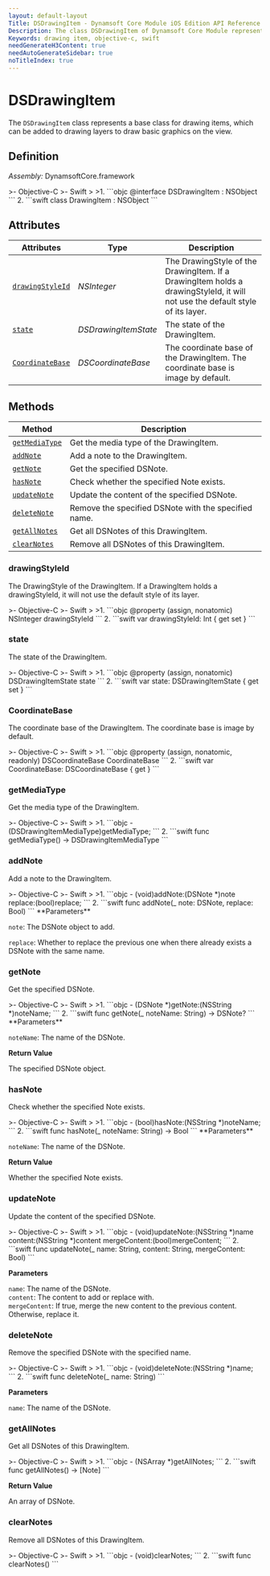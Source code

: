 ```yaml
---
layout: default-layout
Title: DSDrawingItem - Dynamsoft Core Module iOS Edition API Reference
Description: The class DSDrawingItem of Dynamsoft Core Module represents a base class for drawing items, which can be added to drawing layers to draw basic graphics on the view.
Keywords: drawing item, objective-c, swift
needGenerateH3Content: true
needAutoGenerateSidebar: true
noTitleIndex: true
---
```


# DSDrawingItem

The `DSDrawingItem` class represents a base class for drawing items, which can be added to drawing layers to draw basic graphics on the view.

## Definition

*Assembly:* DynamsoftCore.framework

<div class="sample-code-prefix"></div>
>- Objective-C
>- Swift
>
>1. 
```objc
@interface DSDrawingItem : NSObject
```
2. 
```swift
class DrawingItem : NSObject
```

## Attributes

| Attributes | Type | Description |
| ---------- | ---- | ----------- |
| [`drawingStyleId`](#drawingstyleid) | *NSInteger* | The DrawingStyle of the DrawingItem. If a DrawingItem holds a drawingStyleId, it will not use the default style of its layer. |
| [`state`](#state) | *DSDrawingItemState* | The state of the DrawingItem. |
| [`CoordinateBase`](#coordinatebase) | *DSCoordinateBase* | The coordinate base of the DrawingItem. The coordinate base is image by default. |

## Methods

| Method | Description |
|------- |-------------|
| [`getMediaType`](#getmediatype) | Get the media type of the DrawingItem. |
| [`addNote`](#addnote) | Add a note to the DrawingItem. |
| [`getNote`](#getnote) | Get the specified DSNote. |
| [`hasNote`](#hasnote) | Check whether the specified Note exists. |
| [`updateNote`](#updatenote) | Update the content of the specified DSNote. |
| [`deleteNote`](#deletenote) | Remove the specified DSNote with the specified name. |
| [`getAllNotes`](#getallnotes) | Get all DSNotes of this DrawingItem. |
| [`clearNotes`](#clearnotes) | Remove all DSNotes of this DrawingItem. |

### drawingStyleId

The DrawingStyle of the DrawingItem. If a DrawingItem holds a drawingStyleId, it will not use the default style of its layer.

<div class="sample-code-prefix"></div>
>- Objective-C
>- Swift
>
>1. 
```objc
@property (assign, nonatomic) NSInteger drawingStyleId
```
2. 
```swift
var drawingStyleId: Int { get set }
```

### state

The state of the DrawingItem.

<div class="sample-code-prefix"></div>
>- Objective-C
>- Swift
>
>1. 
```objc
@property (assign, nonatomic) DSDrawingItemState state
```
2. 
```swift
var state: DSDrawingItemState { get set }
```

### CoordinateBase

The coordinate base of the DrawingItem. The coordinate base is image by default.

<div class="sample-code-prefix"></div>
>- Objective-C
>- Swift
>
>1. 
```objc
@property (assign, nonatomic, readonly) DSCoordinateBase CoordinateBase
```
2. 
```swift
var CoordinateBase: DSCoordinateBase { get }
```

### getMediaType

Get the media type of the DrawingItem.

<div class="sample-code-prefix"></div>
>- Objective-C
>- Swift
>
>1. 
```objc
- (DSDrawingItemMediaType)getMediaType;
```
2. 
```swift
func getMediaType() -> DSDrawingItemMediaType
```

### addNote

Add a note to the DrawingItem.

<div class="sample-code-prefix"></div>
>- Objective-C
>- Swift
>
>1. 
```objc
- (void)addNote:(DSNote *)note
        replace:(bool)replace;
```
2. 
```swift
func addNote(_ note: DSNote, replace: Bool)
```
**Parameters**

`note`: The DSNote object to add.

`replace`: Whether to replace the previous one when there already exists a DSNote with the same name.

### getNote

Get the specified DSNote.

<div class="sample-code-prefix"></div>
>- Objective-C
>- Swift
>
>1. 
```objc
- (DSNote *)getNote:(NSString *)noteName;
```
2. 
```swift
func getNote(_ noteName: String) -> DSNote?
```
**Parameters**

`noteName`: The name of the DSNote.

**Return Value**

The specified DSNote object.

### hasNote

Check whether the specified Note exists.

<div class="sample-code-prefix"></div>
>- Objective-C
>- Swift
>
>1. 
```objc
- (bool)hasNote:(NSString *)noteName;
```
2. 
```swift
func hasNote(_ noteName: String) -> Bool
```
**Parameters**

`noteName`: The name of the DSNote.

**Return Value**

Whether the specified Note exists.

### updateNote

Update the content of the specified DSNote.

<div class="sample-code-prefix"></div>
>- Objective-C
>- Swift
>
>1. 
```objc
- (void)updateNote:(NSString *)name
           content:(NSString *)content
      mergeContent:(bool)mergeContent;
```
2. 
```swift
func updateNote(_ name: String, content: String, mergeContent: Bool)
```

**Parameters**

`name`: The name of the DSNote.  
`content`: The content to add or replace with.  
`mergeContent`: If true, merge the new content to the previous content. Otherwise, replace it.

### deleteNote

Remove the specified DSNote with the specified name.

<div class="sample-code-prefix"></div>
>- Objective-C
>- Swift
>
>1. 
```objc
- (void)deleteNote:(NSString *)name;
```
2. 
```swift
func deleteNote(_ name: String)
```

**Parameters**

`name`: The name of the DSNote.

### getAllNotes

Get all DSNotes of this DrawingItem.

<div class="sample-code-prefix"></div>
>- Objective-C
>- Swift
>
>1. 
```objc
- (NSArray<DSNote *> *)getAllNotes;
```
2. 
```swift
func getAllNotes() -> [Note]
```

**Return Value**

An array of DSNote.

### clearNotes

Remove all DSNotes of this DrawingItem.

<div class="sample-code-prefix"></div>
>- Objective-C
>- Swift
>
>1. 
```objc
- (void)clearNotes;
```
2. 
```swift
func clearNotes()
```
